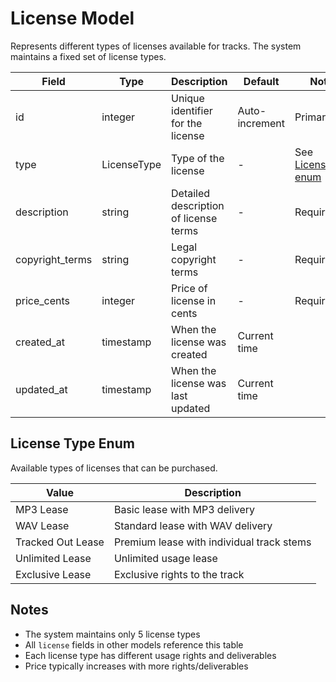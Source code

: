 # License Model

Represents different types of licenses available for tracks. The system maintains a fixed set of license types.

| Field | Type | Description | Default | Notes |
|-------|------|-------------|---------|-------|
| id | integer | Unique identifier for the license | Auto-increment | Primary key |
| type | LicenseType | Type of the license | - | See [LicenseType enum](#license-type-enum) |
| description | string | Detailed description of license terms | - | Required |
| copyright_terms | string | Legal copyright terms | - | Required |
| price_cents | integer | Price of license in cents | - | Required |
| created_at | timestamp | When the license was created | Current time | |
| updated_at | timestamp | When the license was last updated | Current time | |

## License Type Enum

Available types of licenses that can be purchased.

| Value | Description |
|-------|-------------|
| MP3 Lease | Basic lease with MP3 delivery |
| WAV Lease | Standard lease with WAV delivery |
| Tracked Out Lease | Premium lease with individual track stems |
| Unlimited Lease | Unlimited usage lease |
| Exclusive Lease | Exclusive rights to the track |

## Notes

- The system maintains only 5 license types
- All `license` fields in other models reference this table
- Each license type has different usage rights and deliverables
- Price typically increases with more rights/deliverables